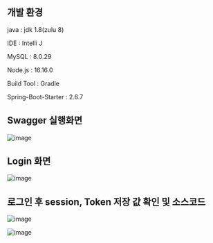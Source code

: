 ## 개발 환경

java : jdk 1.8(zulu 8)

IDE : Intelli J

MySQL : 8.0.29

Node.js : 16.16.0

Build Tool : Gradle

Spring-Boot-Starter : 2.6.7


## Swagger 실행화면

![image](https://user-images.githubusercontent.com/34885297/179411284-74a32a12-743b-44a6-8012-b2931710e5e3.png)

## Login 화면

![image](https://user-images.githubusercontent.com/34885297/179411312-3c326c49-fe18-4747-8c1c-1b97ff32eead.png)

## 로그인 후 session, Token 저장 값 확인 및 소스코드
![image](https://user-images.githubusercontent.com/34885297/179411332-673d89a8-c9be-490f-80e7-f9d53310ff92.png)

![image](https://user-images.githubusercontent.com/34885297/179411336-f82ccd9b-81a5-4990-b357-86b645d202f2.png)

